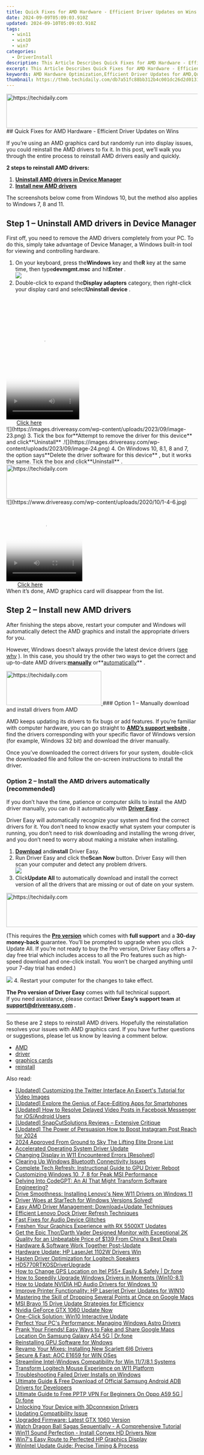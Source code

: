 ```yaml
---
title: Quick Fixes for AMD Hardware - Efficient Driver Updates on Wins
date: 2024-09-09T05:09:03.910Z
updated: 2024-09-10T05:09:03.910Z
tags:
  - win11
  - win10
  - win7
categories:
  - DriverInstall
description: This Article Describes Quick Fixes for AMD Hardware - Efficient Driver Updates on Wins
excerpt: This Article Describes Quick Fixes for AMD Hardware - Efficient Driver Updates on Wins
keywords: AMD Hardware Optimization,Efficient Driver Updates for AMD,Quick Fixes for AMD Performance Issues,AMD Hardware Software Improvements,Wins Updates on AMD Graphics Cards,Easy Wins for AMD Users,Enhance AMD Hardware with Quick Updates
thumbnail: https://thmb.techidaily.com/db7a51fc88bb312b4c001dc26d2d013159de6bfbef053f36ef148640b15c567b.jpg
---
```


<!-- affiliate ads begin -->
<a href="https://ephamedtechinc.pxf.io/c/5597632/2120865/26400?prodsku=mercury" target="_top" id="2120865">
  <img src="//a.impactradius-go.com/display-ad/26400-2120865" border="0" alt="https://techidaily.com" width="728" height="90"/>
</a>
<img height="0" width="0" src="https://ephamedtechinc.pxf.io/i/5597632/2120865/26400?prodsku=mercury" style="position:absolute;visibility:hidden;" border="0" />
<!-- affiliate ads end -->
## Quick Fixes for AMD Hardware - Efficient Driver Updates on Wins

 If you’re using an AMD graphics card but randomly run into display issues, you could reinstall the AMD drivers to fix it. In this post, we’ll walk you through the entire process to reinstall AMD drivers easily and quickly.

**2 steps to reinstall AMD drivers:**

1. **[Uninstall AMD drivers in Device Manager](#step1)**
2. **[Install new AMD drivers](#step2)**

 The screenshots below come from Windows 10, but the method also applies to Windows 7, 8 and 11.

## Step 1 – Uninstall AMD drivers in Device Manager

 First off, you need to remove the AMD drivers completely from your PC. To do this, simply take advantage of Device Manager, a Windows built-in tool for viewing and controlling hardware.

1. On your keyboard, press the**Windows** key and the**R** key at the same time, then type**devmgmt.msc** and hit**Enter** .  
![](https://images.drivereasy.com/wp-content/uploads/2023/09/image-22.png)
2. Double-click to expand the**Display adapters** category, then right-click your display card and select**Uninstall device** .  
<!-- affiliate ads begin -->
<span id="1630055">
					<video width="192" height="320" style="cursor:pointer"
           poster="//a.impactradius-go.com/display-clicktoplayimage/1630055.png"
           onclick="if(!this.playClicked){this.play();this.setAttribute('controls',true);this.playClicked=true;}">
	   <source src="//a.impactradius-go.com/display-ad/18460-1630055">
	   <img src="//a.impactradius-go.com/display-clicktoplayimage/1630055.png" style="border: none; height: 100%; width: 100%; object-fit: contain">
	</video>
	<div style="width:120px;text-align:center"><a href="javascript:window.open(decodeURIComponent('https%3A%2F%2Fcaperobbin.sjv.io%2Fc%2F5597632%2F1630055%2F18460'), '_blank');void(0);">Click here</a></div>
</span>
<img height="0" width="0" src="https://imp.pxf.io/i/5597632/1630055/18460" style="position:absolute;visibility:hidden;" border="0" />
<!-- affiliate ads end -->
![](https://images.drivereasy.com/wp-content/uploads/2023/09/image-23.png)
3. Tick the box for**Attempt to remove the driver for this device** and click**Uninstall** .![](https://images.drivereasy.com/wp-content/uploads/2023/09/image-24.png)
4. On Windows 10, 8.1, 8 and 7, the option says**Delete the driver software for this device** , but it works the same. Tick the box and click**Uninstall** .  
<!-- affiliate ads begin -->
<a href="https://appsumo.8odi.net/c/5597632/2130885/7443" target="_top" id="2130885">
  <img src="//a.impactradius-go.com/display-ad/7443-2130885" border="0" alt="https://techidaily.com" width="600" height="90"/>
</a>
<img height="0" width="0" src="https://appsumo.8odi.net/i/5597632/2130885/7443" style="position:absolute;visibility:hidden;" border="0" />
<!-- affiliate ads end -->
![](https://www.drivereasy.com/wp-content/uploads/2020/10/1-4-6.jpg)

<!-- affiliate ads begin -->
<span id="1374819">
					<video width="200" height="200" style="cursor:pointer"
           poster="//a.impactradius-go.com/display-clicktoplayimage/1374819.png"
           onclick="if(!this.playClicked){this.play();this.setAttribute('controls',true);this.playClicked=true;}">
	   <source src="//a.impactradius-go.com/display-ad/15852-1374819">
	   <img src="//a.impactradius-go.com/display-clicktoplayimage/1374819.png" style="border: none; height: 100%; width: 100%; object-fit: contain">
	</video>
	<div style="width:125px;text-align:center"><a href="javascript:window.open(decodeURIComponent('https%3A%2F%2Fthefitville.pxf.io%2Fc%2F5597632%2F1374819%2F15852'), '_blank');void(0);">Click here</a></div>
</span>
<img height="0" width="0" src="https://imp.pxf.io/i/5597632/1374819/15852" style="position:absolute;visibility:hidden;" border="0" />
<!-- affiliate ads end -->
When it’s done, AMD graphics card will disappear from the list.

## Step 2 – Install new AMD drivers

 After finishing the steps above, restart your computer and Windows will automatically detect the AMD graphics and install the appropriate drivers for you.

 However, Windows doesn’t always provide the latest device drivers ([see why](https://tools.techidaily.com/drivereasy/download/) ). In this case, you should try the other two ways to get the correct and up-to-date AMD drivers:**[manually](#option1)** or**[automatically](#option2)** .

<!-- affiliate ads begin -->
<a href="https://bluettius.sjv.io/c/5597632/2139116/17108" target="_top" id="2139116">
  <img src="//a.impactradius-go.com/display-ad/17108-2139116" border="0" alt="https://techidaily.com" width="250" height="90"/>
</a>
<img height="0" width="0" src="https://bluettius.sjv.io/i/5597632/2139116/17108" style="position:absolute;visibility:hidden;" border="0" />
<!-- affiliate ads end -->
### Option 1 – Manually download and install drivers from AMD

 AMD keeps updating its drivers to fix bugs or add features. If you’re familiar with computer hardware, you can go straight to **[AMD’s support website](https://www.amd.com/en/support)**  , find the drivers corresponding with your specific flavor of Windows version (for example, Windows 32 bit) and download the driver manually.

 Once you’ve downloaded the correct drivers for your system, double-click the downloaded file and follow the on-screen instructions to install the driver.

### Option 2 – Install the AMD drivers automatically (recommended)

 If you don’t have the time, patience or computer skills to install the AMD driver manually, you can do it automatically with **[Driver Easy](https://tools.techidaily.com/drivereasy/download/)**  .

 Driver Easy will automatically recognize your system and find the correct drivers for it. You don’t need to know exactly what system your computer is running, you don’t need to risk downloading and installing the wrong driver, and you don’t need to worry about making a mistake when installing.

1. **[Download](https://tools.techidaily.com/drivereasy/download/)**  and**install** Driver Easy.
2. Run Driver Easy and click the**Scan Now** button. Driver Easy will then scan your computer and detect any problem drivers.  
![](https://www.drivereasy.com/wp-content/uploads/2020/10/6_0_scan-now.jpg)
3. Click**Update All** to automatically download and install the correct version of all the drivers that are missing or out of date on your system.  
<!-- affiliate ads begin -->
<a href="https://ephamedtechinc.pxf.io/c/5597632/2136612/26400" target="_top" id="2136612">
  <img src="//a.impactradius-go.com/display-ad/26400-2136612" border="0" alt="https://techidaily.com" width="728" height="90"/>
</a>
<img height="0" width="0" src="https://ephamedtechinc.pxf.io/i/5597632/2136612/26400" style="position:absolute;visibility:hidden;" border="0" />
<!-- affiliate ads end -->

 (This requires the **[Pro version](https://tools.techidaily.com/drivereasy/download/)**  which comes with **full support**  and a **30-day money-back**  guarantee. You’ll be prompted to upgrade when you click Update All. If you’re not ready to buy the Pro version, Driver Easy offers a 7-day free trial which includes access to all the Pro features such as high-speed download and one-click install. You won’t be charged anything until your 7-day trial has ended.)  

![](https://www.drivereasy.com/wp-content/uploads/2022/05/de-update-1.png)
4. Restart your computer for the changes to take effect.

**The Pro version of Driver Easy** comes with full technical support.  
 If you need assistance, please contact **Driver Easy’s support team** at **[support@drivereasy.com](mailto:support@drivereasy.com) .**

---

 So these are 2 steps to reinstall AMD drivers. Hopefully the reinstallation resolves your issues with AMD graphics card. If you have further questions or suggestions, please let us know by leaving a comment below.

* [AMD](https://tools.techidaily.com/drivereasy/download/)
* [driver](https://tools.techidaily.com/drivereasy/download/)
* [graphics cards](https://tools.techidaily.com/drivereasy/download/)
* [reinstall](https://store.drivereasy.com/order/cart.php?PRODS=4731822&QTY=1&AFFILIATE=108875)

<ins class="adsbygoogle"
     style="display:block"
     data-ad-format="autorelaxed"
     data-ad-client="ca-pub-7571918770474297"
     data-ad-slot="1223367746"></ins>



<ins class="adsbygoogle"
     style="display:block"
     data-ad-client="ca-pub-7571918770474297"
     data-ad-slot="8358498916"
     data-ad-format="auto"
     data-full-width-responsive="true"></ins>





<span class="atpl-alsoreadstyle">Also read:</span>
<div><ul>
<li><a href="https://twitter-videos.techidaily.com/updated-customizing-the-twitter-interface-an-experts-tutorial-for-video-images/"><u>[Updated] Customizing the Twitter Interface An Expert's Tutorial for Video Images</u></a></li>
<li><a href="https://some-techniques.techidaily.com/updated-explore-the-genius-of-face-editing-apps-for-smartphones/"><u>[Updated] Explore the Genius of Face-Editing Apps for Smartphones</u></a></li>
<li><a href="https://facebook-video-content.techidaily.com/updated-how-to-resolve-delayed-video-posts-in-facebook-messenger-for-iosandroid-users/"><u>[Updated] How to Resolve Delayed Video Posts in Facebook Messenger for iOS/Android Users</u></a></li>
<li><a href="https://fox-links.techidaily.com/updated-snapcutsolutions-reviews-extensive-critique/"><u>[Updated] SnapCutSolutions Reviews – Extensive Critique</u></a></li>
<li><a href="https://instagram-clips.techidaily.com/updated-the-power-of-persuasion-how-to-boost-instagram-post-reach-for-2024/"><u>[Updated] The Power of Persuasion How to Boost Instagram Post Reach for 2024</u></a></li>
<li><a href="https://some-techniques.techidaily.com/2024-approved-from-ground-to-sky-the-lifting-elite-drone-list/"><u>2024 Approved From Ground to Sky The Lifting Elite Drone List</u></a></li>
<li><a href="https://driver-install.techidaily.com/accelerated-operating-system-driver-update/"><u>Accelerated Operating System Driver Update</u></a></li>
<li><a href="https://network-issues.techidaily.com/changing-display-in-w11-encountered-errors-resolved/"><u>Changing Display in W11 Encountered Errors [Resolved]</u></a></li>
<li><a href="https://win11.techidaily.com/clearing-up-windows-bluetooth-connectivity-issues/"><u>Clearing Up Windows Bluetooth Connectivity Issues</u></a></li>
<li><a href="https://driver-install.techidaily.com/complete-tech-refresh-instructional-guide-to-gpu-driver-reboot/"><u>Complete Tech Refresh: Instructional Guide to GPU Driver Reboot</u></a></li>
<li><a href="https://driver-install.techidaily.com/customizing-windows-10-7-8-for-peak-msi-performance/"><u>Customizing Windows 10, 7, 8 for Peak MSI Performance</u></a></li>
<li><a href="https://tech-savvy.techidaily.com/delving-into-codegpt-an-ai-that-might-transform-software-engineering/"><u>Delving Into CodeGPT: An AI That Might Transform Software Engineering?</u></a></li>
<li><a href="https://driver-install.techidaily.com/drive-smoothness-installing-lenovos-new-w11-drivers-on-windows-11/"><u>Drive Smoothness: Installing Lenovo's New W11 Drivers on Windows 11</u></a></li>
<li><a href="https://driver-install.techidaily.com/1720062274368-driver-woes-at-startech-for-windows-versions-solved/"><u>Driver Woes at StarTech for Windows Versions Solved!</u></a></li>
<li><a href="https://driver-install.techidaily.com/easy-amd-driver-management-downloadplusupdate-techniques/"><u>Easy AMD Driver Management: Download+Update Techniques</u></a></li>
<li><a href="https://driver-install.techidaily.com/efficient-lenovo-dock-driver-refresh-techniques/"><u>Efficient Lenovo Dock Driver Refresh Techniques</u></a></li>
<li><a href="https://driver-install.techidaily.com/fast-fixes-for-audio-device-glitches/"><u>Fast Fixes for Audio Device Glitches</u></a></li>
<li><a href="https://driver-install.techidaily.com/freshen-your-graphics-experience-with-rx-5500xt-updates/"><u>Freshen Your Graphics Experience with RX 5500XT Updates</u></a></li>
<li><a href="https://hardware-updates.techidaily.com/get-the-epic-thordarth-vader-designed-monitor-with-exceptional-2k-quality-for-an-unbeatable-price-of-139-from-chinas-best-deals/"><u>Get the Epic Thor/Darth Vader Designed Monitor with Exceptional 2K Quality for an Unbeatable Price of $139 From China's Best Deals</u></a></li>
<li><a href="https://driver-install.techidaily.com/hardware-and-software-work-together-post-update/"><u>Hardware & Software Work Together Post-Update</u></a></li>
<li><a href="https://driver-install.techidaily.com/hardware-update-hp-laserjet-1102w-drivers-win/"><u>Hardware Update: HP LaserJet 1102W Drivers Win</u></a></li>
<li><a href="https://driver-install.techidaily.com/hasten-driver-optimization-for-logitech-speakers/"><u>Hasten Driver Optimization for Logitech Speakers</u></a></li>
<li><a href="https://driver-install.techidaily.com/hd5770rtkosdriverupgrade/"><u>HD5770RTKOSDriverUpgrade</u></a></li>
<li><a href="https://location-social.techidaily.com/how-to-change-gps-location-on-itel-p55plus-easily-and-safely-drfone-by-drfone-virtual-android/"><u>How to Change GPS Location on Itel P55+ Easily & Safely | Dr.fone</u></a></li>
<li><a href="https://driver-install.techidaily.com/how-to-speedily-upgrade-windows-drivers-in-moments-win10-81/"><u>How to Speedily Upgrade Windows Drivers in Moments (Win10-8.1)</u></a></li>
<li><a href="https://driver-install.techidaily.com/how-to-update-nvidia-hd-audio-drivers-for-windows-10/"><u>How to Update NVIDIA HD Audio Drivers for Windows 10</u></a></li>
<li><a href="https://driver-install.techidaily.com/improve-printer-functionality-hp-laserjet-driver-updates-for-win10/"><u>Improve Printer Functionality: HP Laserjet Driver Updates for WIN10</u></a></li>
<li><a href="https://techno-recovery.techidaily.com/mastering-the-skill-of-dropping-several-points-at-once-on-google-maps/"><u>Mastering the Skill of Dropping Several Points at Once on Google Maps</u></a></li>
<li><a href="https://driver-install.techidaily.com/msi-bravo-15-drive-update-strategies-for-efficiency/"><u>MSI Bravo 15 Drive Update Strategies for Efficiency</u></a></li>
<li><a href="https://driver-install.techidaily.com/nvidia-geforce-gtx-1060-update-now/"><u>Nvidia GeForce GTX 1060 Update Now</u></a></li>
<li><a href="https://driver-install.techidaily.com/one-click-solution-win10-interactive-update/"><u>One-Click Solution: Win10 Interactive Update</u></a></li>
<li><a href="https://driver-install.techidaily.com/perfect-your-pcs-performance-managing-windows-astro-drivers/"><u>Perfect Your PC's Performance: Managing Windows Astro Drivers</u></a></li>
<li><a href="https://fake-location.techidaily.com/prank-your-friends-easy-ways-to-fake-and-share-google-maps-location-on-samsung-galaxy-a54-5g-drfone-by-drfone-virtual-android/"><u>Prank Your Friends! Easy Ways to Fake and Share Google Maps Location On Samsung Galaxy A54 5G | Dr.fone</u></a></li>
<li><a href="https://driver-install.techidaily.com/reinstalling-gpu-software-for-wndows/"><u>Reinstalling GPU Software for Wndows</u></a></li>
<li><a href="https://driver-install.techidaily.com/revamp-your-mixes-installing-new-scarlett-6i6-drivers/"><u>Revamp Your Mixes: Installing New Scarlett 6I6 Drivers</u></a></li>
<li><a href="https://driver-install.techidaily.com/secure-and-fast-aoc-e1659-for-win-oses/"><u>Secure & Fast: AOC E1659 for WIN OSes</u></a></li>
<li><a href="https://driver-install.techidaily.com/streamline-intel-windows-compatibility-for-win-11781-systems/"><u>Streamline Intel-Windows Compatibility for Win 11/7/8.1 Systems</u></a></li>
<li><a href="https://driver-install.techidaily.com/transform-logitech-mouse-experience-on-w11-platform/"><u>Transform Logitech Mouse Experience on W11 Platform</u></a></li>
<li><a href="https://driver-install.techidaily.com/troubleshooting-failed-driver-installs-on-windows/"><u>Troubleshooting Failed Driver Installs on Windows</u></a></li>
<li><a href="https://driver-download.techidaily.com/ultimate-guide-and-free-download-of-official-samsung-android-adb-drivers-for-developers/"><u>Ultimate Guide & Free Download of Official Samsung Android ADB Drivers for Developers</u></a></li>
<li><a href="https://fake-location.techidaily.com/ultimate-guide-to-free-pptp-vpn-for-beginners-on-oppo-a59-5g-drfone-by-drfone-virtual-android/"><u>Ultimate Guide to Free PPTP VPN For Beginners On Oppo A59 5G | Dr.fone</u></a></li>
<li><a href="https://driver-install.techidaily.com/unlocking-your-device-with-3dconnexion-drivers/"><u>Unlocking Your Device with 3Dconnexion Drivers</u></a></li>
<li><a href="https://driver-install.techidaily.com/updating-compatibility-issue/"><u>Updating Compatibility Issue</u></a></li>
<li><a href="https://driver-install.techidaily.com/upgraded-firmware-latest-gtx-1060-version/"><u>Upgraded Firmware: Latest GTX 1060 Version</u></a></li>
<li><a href="https://techtrends.techidaily.com/watch-dragon-ball-sagas-sequentially-a-comprehensive-tutorial/"><u>Watch Dragon Ball Sagas Sequentially - A Comprehensive Tutorial</u></a></li>
<li><a href="https://driver-install.techidaily.com/win11-sound-perfection-install-convex-hd-drivers-now/"><u>Win11 Sound Perfection - Install Convex HD Drivers Now</u></a></li>
<li><a href="https://driver-install.techidaily.com/win7s-easy-route-to-perfected-hp-graphics-display/"><u>Win7's Easy Route to Perfected HP Graphics Display</u></a></li>
<li><a href="https://driver-install.techidaily.com/winintel-update-guide-precise-timing-and-process/"><u>WinIntel Update Guide: Precise Timing & Process</u></a></li>
</ul></div>
